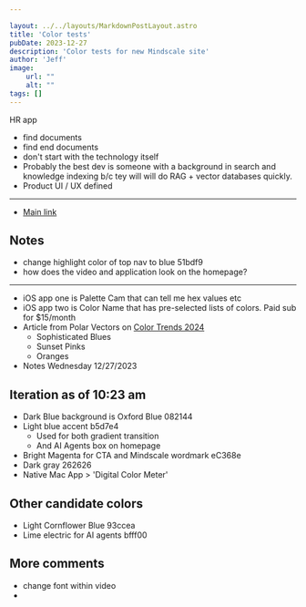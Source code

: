 ```yaml
---

layout: ../../layouts/MarkdownPostLayout.astro
title: 'Color tests'
pubDate: 2023-12-27
description: 'Color tests for new Mindscale site'
author: 'Jeff'
image:
    url: ""
    alt: ""
tags: []
---
```


HR app
* find documents
* find end documents
* don't start with the technology itself
* Probably the best dev is someone with a background in search and knowledge indexing b/c tey will will do RAG + vector databases quickly.
* Product UI / UX defined









***

* [Main link](https://mindscale-site-dev.web.app)

## Notes 
* change highlight color of top nav to blue 51bdf9
* how does the video and application look on the homepage?



***

* iOS app one is Palette Cam that can tell me hex values etc
* iOS app two is Color Name that has pre-selected lists of colors. Paid sub for $15/month
* Article from Polar Vectors on [Color Trends 2024](https://polarvectors.com/color-trends-2024/)
	* Sophisticated Blues
	* Sunset Pinks
	* Oranges
* Notes Wednesday 12/27/2023

## Iteration as of 10:23 am
* Dark Blue background is Oxford Blue 082144
* Light blue accent b5d7e4
	* Used for both gradient transition
	* And AI Agents box on homepage	
* Bright Magenta for CTA and Mindscale wordmark eC368e
* Dark gray 262626
* Native Mac App > 'Digital Color Meter'

## Other candidate colors
* Light Cornflower Blue 93ccea
* Lime electric for AI agents bfff00

## More comments
* change font within video 
* 








